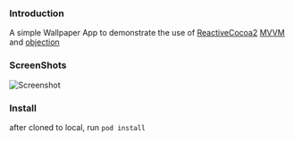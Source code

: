 ### Introduction

A simple Wallpaper App to demonstrate the use of [ReactiveCocoa2](https://github.com/ReactiveCocoa/ReactiveCocoa) [MVVM](https://github.com/ReactiveCocoa/ReactiveViewModel) and [objection](https://github.com/atomicobject/objection)

### ScreenShots

![Screenshot](https://raw.githubusercontent.com/lzyy/bizhi/master/screenshot.png)

### Install

after cloned to local, run `pod install`
